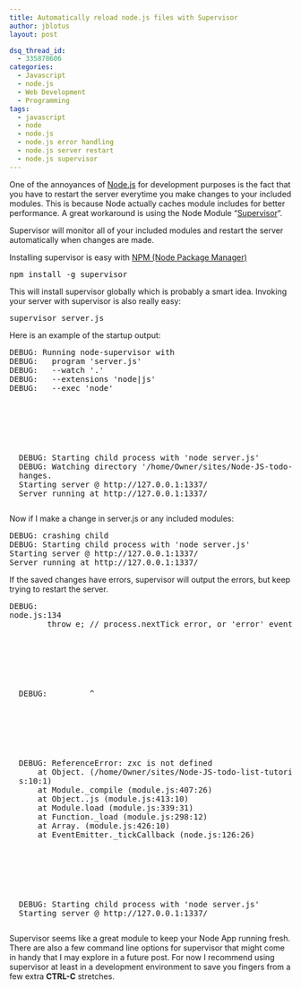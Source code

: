 ```yaml
---
title: Automatically reload node.js files with Supervisor
author: jblotus
layout: post

dsq_thread_id:
  - 335878606
categories:
  - Javascript
  - node.js
  - Web Development
  - Programming
tags:
  - javascript
  - node
  - node.js
  - node.js error handling
  - node.js server restart
  - node.js supervisor
---
```

One of the annoyances of [Node.js][1] for development purposes is the fact that you have to restart the server everytime you make changes to your included modules. This is because Node actually caches module includes for better performance. A great workaround is using the Node Module &#8220;[Supervisor][2]&#8220;.

Supervisor will monitor all of your included modules and restart the server automatically when changes are made.

Installing supervisor is easy with [NPM (Node Package Manager)][1]

<pre class="brush:shell">npm install -g supervisor</pre> This will install supervisor globally which is probably a smart idea. Invoking your server with supervisor is also really easy:

<pre class="brush:shell">supervisor server.js</pre> Here is an example of the startup output:

<pre class="brush:shell">DEBUG: Running node-supervisor with
DEBUG:   program 'server.js'
DEBUG:   --watch '.'
DEBUG:   --extensions 'node|js'
DEBUG:   --exec 'node'</p>



<p>
  DEBUG: Starting child process with 'node server.js'
  DEBUG: Watching directory '/home/Owner/sites/Node-JS-todo-list-tutorial/.' for c
  hanges.
  Starting server @ http://127.0.0.1:1337/
  Server running at http://127.0.0.1:1337/</pre>
  Now if I make a change in server.js or any included modules:


  <pre class="brush:shell">DEBUG: crashing child
DEBUG: Starting child process with 'node server.js'
Starting server @ http://127.0.0.1:1337/
Server running at http://127.0.0.1:1337/</pre>
  If the saved changes have errors, supervisor will output the errors, but keep trying to restart the server.


  <pre class="brush:shell">DEBUG:
node.js:134
        throw e; // process.nextTick error, or 'error' event on first tick</p>



<p>
  DEBUG:         ^
</p>



<p>
  DEBUG: ReferenceError: zxc is not defined
      at Object.<anonymous> (/home/Owner/sites/Node-JS-todo-list-tutorial/server.j
  s:10:1)
      at Module._compile (module.js:407:26)
      at Object..js (module.js:413:10)
      at Module.load (module.js:339:31)
      at Function._load (module.js:298:12)
      at Array.<anonymous> (module.js:426:10)
      at EventEmitter._tickCallback (node.js:126:26)
</p>



<p>
  DEBUG: Starting child process with 'node server.js'
  Starting server @ http://127.0.0.1:1337/</pre>
  Supervisor seems like a great module to keep your Node App running fresh. There are also a few command line options for supervisor that might come in handy that I may explore in a future post. For now I recommend using supervisor at least in a development environment to save you fingers from a few extra <strong>CTRL-C</strong> stretches.
</p>

 [1]: http://npmjs.org/
 [2]: https://github.com/isaacs/node-supervisor

